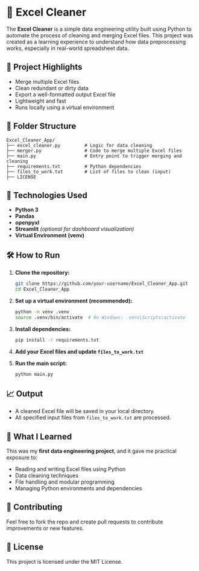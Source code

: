 # 🧹 Excel Cleaner

The **Excel Cleaner** is a simple data engineering utility built using Python to automate the process of cleaning and merging Excel files. This project was created as a learning experience to understand how data preprocessing works, especially in real-world spreadsheet data.

## 🚀 Project Highlights

- Merge multiple Excel files
- Clean redundant or dirty data
- Export a well-formatted output Excel file
- Lightweight and fast
- Runs locally using a virtual environment

## 📂 Folder Structure

```
Excel_Cleaner_App/
├── excel_cleaner.py         # Logic for data cleaning
├── merger.py                # Code to merge multiple Excel files
├── main.py                  # Entry point to trigger merging and cleaning
├── requirements.txt         # Python dependencies
├── files_to_work.txt        # List of files to clean (input)
├── LICENSE
```

## 🧪 Technologies Used

- **Python 3**
- **Pandas**
- **openpyxl**
- **Streamlit** *(optional for dashboard visualization)*
- **Virtual Environment (venv)**

## 🛠️ How to Run

1. **Clone the repository:**
   ```bash
   git clone https://github.com/your-username/Excel_Cleaner_App.git
   cd Excel_Cleaner_App
   ```

2. **Set up a virtual environment (recommended):**
   ```bash
   python -m venv .venv
   source .venv/bin/activate  # On Windows: .venv\Scripts\activate
   ```

3. **Install dependencies:**
   ```bash
   pip install -r requirements.txt
   ```

4. **Add your Excel files and update `files_to_work.txt`**

5. **Run the main script:**
   ```bash
   python main.py
   ```

## 📈 Output

- A cleaned Excel file will be saved in your local directory.
- All specified input files from `files_to_work.txt` are processed.

## 🧠 What I Learned

This was my **first data engineering project**, and it gave me practical exposure to:
- Reading and writing Excel files using Python
- Data cleaning techniques
- File handling and modular programming
- Managing Python environments and dependencies

## 🤝 Contributing

Feel free to fork the repo and create pull requests to contribute improvements or new features.

## 📜 License

This project is licensed under the MIT License.